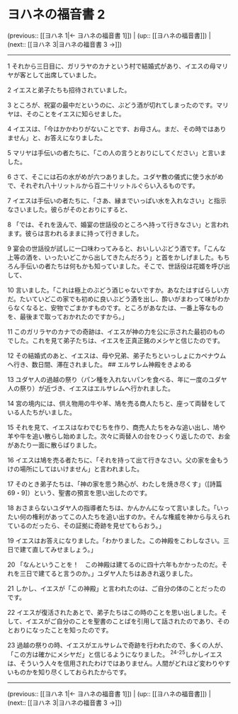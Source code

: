 # ヨハネの福音書 2

(previous:: [[ヨハネ 1|← ヨハネの福音書 1]]) | (up:: [[ヨハネの福音書]]) | (next:: [[ヨハネ 3|ヨハネの福音書 3 →]])

***


1 それから三日目に、ガリラヤのカナという村で結婚式があり、イエスの母マリヤが客として出席していました。 

2 イエスと弟子たちも招待されていました。 

3 ところが、祝宴の最中だというのに、ぶどう酒が切れてしまったのです。マリヤは、そのことをイエスに知らせました。 

4 イエスは、「今はかかわりがないことです、お母さん。まだ、その時ではありません」と、お答えになりました。 

5 マリヤは手伝いの者たちに、「この人の言うとおりにしてください」と言いました。 

6 さて、そこには石の水がめが六つありました。ユダヤ教の儀式に使う水がめで、それぞれ八十リットルから百二十リットルぐらい入るものです。 

7 イエスは手伝いの者たちに、「さあ、縁までいっぱい水を入れなさい」と指示なさいました。彼らがそのとおりにすると、 

8 「では、それを汲んで、婚宴の世話役のところへ持って行きなさい」と言われます。彼らは言われるままに持って行きました。 

9 宴会の世話役が試しに一口味わってみると、おいしいぶどう酒です。「こんな上等の酒を、いったいどこから出してきたんだろう」と首をかしげました。もちろん手伝いの者たちは何もかも知っていました。そこで、世話役は花婿を呼び出して、 

10 言いました。「これは極上のぶどう酒じゃないですか。あなたはすばらしい方だ。たいていどこの家でも初めに良いぶどう酒を出し、酔いがまわって味がわからなくなると、安物でごまかすものです。ところがあなたは、一番上等なものを、最後まで取っておかれたのですから。」 

11 このガリラヤのカナでの奇跡は、イエスが神の力を公に示された最初のものでした。これを見て弟子たちは、イエスを正真正銘のメシヤと信じたのです。 

12 その結婚式のあと、イエスは、母や兄弟、弟子たちといっしょにカペナウムへ行き、数日間、滞在されました。 ## エルサレム神殿をきよめる 

13 ユダヤ人の過越の祭り（パン種を入れないパンを食べる、年に一度のユダヤ人の祭り）が近づき、イエスはエルサレムへ行かれました。 

14 宮の境内には、供え物用の牛や羊、鳩を売る商人たちと、座って両替をしている人たちがいました。 

15 それを見て、イエスはなわでむちを作り、商売人たちをみな追い出し、鳩や羊や牛を追い散らし始めました。次々に両替人の台をひっくり返したので、お金があたり一面に散らばりました。 

16 イエスは鳩を売る者たちに、「それを持って出て行きなさい。父の家を金もうけの場所にしてはいけません」と言われました。 

17 そのとき弟子たちは、「神の家を思う熱心が、わたしを焼き尽くす」（[詩篇69・9]）という、聖書の預言を思い出したのです。 

18 おさまらないユダヤ人の指導者たちは、かんかんになって言いました。「いったい何の権利があってこの人たちを追い出すのか。そんな権威を神から与えられているのだったら、その証拠に奇跡を見せてもらおう。」 

19 イエスはお答えになりました。「わかりました。この神殿をこわしなさい。三日で建て直してみせましょう。」 

20 「なんということを！　この神殿は建てるのに四十六年もかかったのだ。それを三日で建てると言うのか。」ユダヤ人たちはあきれ返りました。 

21 しかし、イエスが「この神殿」と言われたのは、ご自分の体のことだったのです。 

22 イエスが復活されたあとで、弟子たちはこの時のことを思い出しました。そして、イエスがご自分のことを聖書のことばを引用して話されたのであり、そのとおりになったことを知ったのです。 

23 過越の祭りの時、イエスがエルサレムで奇跡を行われたので、多くの人が、「この方は確かにメシヤだ」と信じるようになりました。 <sup class="versenum">24-25</sup>しかしイエスは、そういう人々を信用されたわけではありません。人間がどれほど変わりやすいものかを知り尽くしておられたからです。

***

(previous:: [[ヨハネ 1|← ヨハネの福音書 1]]) | (up:: [[ヨハネの福音書]]) | (next:: [[ヨハネ 3|ヨハネの福音書 3 →]])
